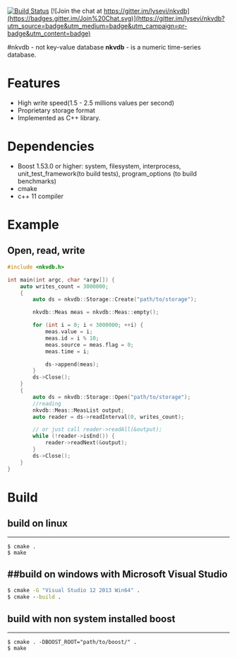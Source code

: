 [![Build Status](https://travis-ci.org/lysevi/nkvdb.svg?branch=master)](https://travis-ci.org/lysevi/nkvdb)
[![Join the chat at https://gitter.im/lysevi/nkvdb](https://badges.gitter.im/Join%20Chat.svg)](https://gitter.im/lysevi/nkvdb?utm_source=badge&utm_medium=badge&utm_campaign=pr-badge&utm_content=badge)

#nkvdb - not key-value database
**nkvdb** - is a numeric time-series database.

# Features
* High write speed(1.5 - 2.5 millions values per second)
* Proprietary storage format 
* Implemented as C++ library.

# Dependencies
* Boost 1.53.0 or higher: system, filesystem, interprocess, unit_test_framework(to build tests), program_options (to build benchmarks)
* cmake
* c++ 11 compiler

# Example
## Open, read, write
```C++
#include <nkvdb.h>

int main(int argc, char *argv[]) {
	auto writes_count = 3000000;
	{
		auto ds = nkvdb::Storage::Create("path/to/storage");

		nkvdb::Meas meas = nkvdb::Meas::empty();

		for (int i = 0; i < 3000000; ++i) {
			meas.value = i;
			meas.id = i % 10;
			meas.source = meas.flag = 0;
			meas.time = i;

			ds->append(meas);
		}
		ds->Close();
	}
	{
		auto ds = nkvdb::Storage::Open("path/to/storage");
		//reading
		nkvdb::Meas::MeasList output;
		auto reader = ds->readInterval(0, writes_count);

		// or just call reader->readAll(&output);
		while (!reader->isEnd()) {
			reader->readNext(&output);
		}
		ds->Close();
	}
}
```

# Build
## build on linux
---
```shell
$ cmake .
$ make
```
##build on windows with **Microsoft Visual Studio**
---
```cmd
$ cmake -G "Visual Studio 12 2013 Win64" .
$ cmake --build .
```

## build with non system installed boost
---
```shell
$ cmake . -DBOOST_ROOT="path/to/boost/" .
$ make
```
